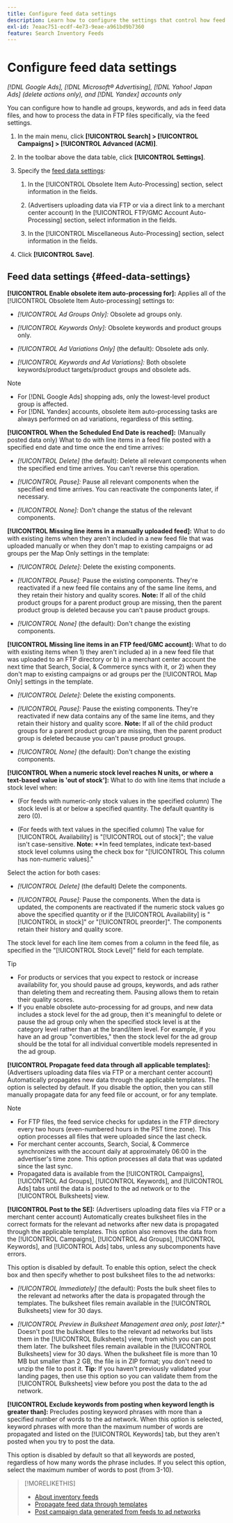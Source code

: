 ```yaml
---
title: Configure feed data settings
description: Learn how to configure the settings that control how feed data is processed.
exl-id: 7eaac751-ecdf-4e73-9eae-a961bd9b7360
feature: Search Inventory Feeds
---
```

# Configure feed data settings

*[!DNL Google Ads], [!DNL Microsoft® Advertising], [!DNL Yahoo! Japan Ads] (delete actions only), and [!DNL Yandex] accounts only*

You can configure how to handle ad groups, keywords, and ads in feed data files, and how to process the data in FTP files specifically, via the feed settings.

1. In the main menu, click **[!UICONTROL Search] > [!UICONTROL Campaigns] > [!UICONTROL Advanced (ACM)]**.

1. In the toolbar above the data table, click **[!UICONTROL Settings]**.

1. Specify the [feed data settings](#feed-data-settings):

   1. In the [!UICONTROL Obsolete Item Auto-Processing] section, select information in the fields.
   
   1. (Advertisers uploading data via FTP or via a direct link to a merchant center account) In the [!UICONTROL FTP/GMC Account Auto-Processing] section, select information in the fields.
   
   1. In the [!UICONTROL Miscellaneous Auto-Processing] section, select information in the fields.

1. Click **[!UICONTROL Save]**.

## Feed data settings {#feed-data-settings}

**[!UICONTROL Enable obsolete item auto-processing for]:** Applies all of the [!UICONTROL Obsolete Item Auto-processing] settings to:

* *[!UICONTROL Ad Groups Only]:* Obsolete ad groups only.

* *[!UICONTROL Keywords Only]:* Obsolete keywords and product groups only.

* *[!UICONTROL Ad Variations Only]* (the default): Obsolete ads only.

* *[!UICONTROL Keywords and Ad Variations]:* Both obsolete keywords/product targets/product groups and obsolete ads.

>[!NOTE]
>
>* For [!DNL Google Ads] shopping ads, only the lowest-level product group is affected.
>* For [!DNL Yandex] accounts, obsolete item auto-processing tasks are always performed on ad variations, regardless of this setting.

**[!UICONTROL When the Scheduled End Date is reached]:** (Manually posted data only) What to do with line items in a feed file posted with a specified end date and time once the end time arrives:

* *[!UICONTROL Delete]* (the default): Delete all relevant components when the specified end time arrives. You can't reverse this operation.

* *[!UICONTROL Pause]:* Pause all relevant components when the specified end time arrives. You can reactivate the components later, if necessary.

* *[!UICONTROL None]:* Don't change the status of the relevant components.

**[!UICONTROL Missing line items in a manually uploaded feed]:** What to do with existing items when they aren't included in a new feed file that was uploaded manually or when they don't map to existing campaigns or ad groups per the Map Only settings in the template:

* *[!UICONTROL Delete]:* Delete the existing components.

* *[!UICONTROL Pause]:* Pause the existing components. They're reactivated if a new feed file contains any of the same line items, and they retain their history and quality scores. **Note:** If all of the child product groups for a parent product group are missing, then the parent product group is deleted because you can't pause product groups.

* *[!UICONTROL None]* (the default): Don't change the existing components.

**[!UICONTROL Missing line items in an FTP feed/GMC account]:** What to do with existing items when 1) they aren't included a) in a new feed file that was uploaded to an FTP directory or b) in a merchant center account the next time that Search, Social, & Commerce syncs with it, or 2) when they don't map to existing campaigns or ad groups per the [!UICONTROL Map Only] settings in the template.

* *[!UICONTROL Delete]:* Delete the existing components.

* *[!UICONTROL Pause]:* Pause the existing components. They're reactivated if new data contains any of the same line items, and they retain their history and quality score. **Note:** If all of the child product groups for a parent product group are missing, then the parent product group is deleted because you can't pause product groups.

* *[!UICONTROL None]* (the default): Don't change the existing components.

**[!UICONTROL When a numeric stock level reaches N units, or where a text-based value is 'out of stock']:** What to do with line items that include a stock level when:

* (For feeds with numeric-only stock values in the specified column) The stock level is at or below a specified quantity. The default quantity is zero (0).

* (For feeds with text values in the specified column) The value for [!UICONTROL Availability] is "[!UICONTROL out of stock]"; the value isn't case-sensitive. **Note:** **In feed templates, indicate text-based stock level columns using the check box for "[!UICONTROL This column has non-numeric values]."

Select the action for both cases:

* *[!UICONTROL Delete]* (the default) Delete the components.

* *[!UICONTROL Pause]:* Pause the components. When the data is updated, the components are reactivated if the numeric stock values go above the specified quantity or if the [!UICONTROL Availability] is "[!UICONTROL in stock]" or "[!UICONTROL preorder]". The components retain their history and quality score.

The stock level for each line item comes from a column in the feed file, as specified in the "[!UICONTROL Stock Level]" field for each template.

>[!TIP]
>
>* For products or services that you expect to restock or increase availability for, you should pause ad groups, keywords, and ads rather than deleting them and recreating them. Pausing allows them to retain their quality scores.
>* If you enable obsolete auto-processing for ad groups, and new data includes a stock level for the ad group, then it's meaningful to delete or pause the ad group only when the specified stock level is at the category level rather than at the brand/item level. For example, if you have an ad group "convertibles," then the stock level for the ad group should be the total for all individual convertible models represented in the ad group.

**[!UICONTROL Propagate feed data through all applicable templates]:** (Advertisers uploading data files via FTP or a merchant center account) Automatically propagates new data through the applicable templates. The option is selected by default. If you disable the option, then you can still manually propagate data for any feed file or account, or for any template.

>[!NOTE]
>
>* For FTP files, the feed service checks for updates in the FTP directory every two hours (even-numbered hours in the PST time zone). This option processes all files that were uploaded since the last check.
>* For merchant center accounts, Search, Social, & Commerce synchronizes with the account daily at approximately 06:00 in the advertiser's time zone. This option processes all data that was updated since the last sync.
>* Propagated data is available from the [!UICONTROL Campaigns], [!UICONTROL Ad Groups], [!UICONTROL Keywords], and [!UICONTROL Ads] tabs until the data is posted to the ad network or to the [!UICONTROL Bulksheets] view.

**[!UICONTROL Post to the SE]:** (Advertisers uploading data files via FTP or a merchant center account) Automatically creates bulksheet files in the correct formats for the relevant ad networks after new data is propagated through the applicable templates. This option also removes the data from the [!UICONTROL Campaigns], [!UICONTROL Ad Groups], [!UICONTROL Keywords], and [!UICONTROL Ads] tabs, unless any subcomponents have errors.

This option is disabled by default. To enable this option, select the check box and then specify whether to post bulksheet files to the ad networks:

* *[!UICONTROL Immediately]* (the default): Posts the bulk sheet files to the relevant ad networks after the data is propagated through the templates. The bulksheet files remain available in the [!UICONTROL Bulksheets] view for 30 days.

* *[!UICONTROL Preview in Bulksheet Management area only, post later]:** Doesn't post the bulksheet files to the relevant ad networks but lists them in the [!UICONTROL Bulksheets] view, from which you can post them later. The bulksheet files remain available in the [!UICONTROL Bulksheets] view for 30 days. When the bulksheet file is more than 10 MB but smaller than 2 GB, the file is in ZIP format; you don't need to unzip the file to post it. **Tip:** If you haven't previously validated your landing pages, then use this option so you can validate them from the [!UICONTROL Bulksheets] view before you post the data to the ad network.

**[!UICONTROL Exclude keywords from posting when keyword length is greater than]:** Precludes posting keyword phrases with more than a specified number of words to the ad network. When this option is selected, keyword phrases with more than the maximum number of words are propagated and listed on the [!UICONTROL Keywords] tab, but they aren't posted when you try to post the data.

This option is disabled by default so that all keywords are posted, regardless of how many words the phrase includes. If you select this option, select the maximum number of words to post (from 3-10).

>[!MORELIKETHIS]
>
>* [About inventory feeds](/help/search-social-commerce/campaign-management/inventory-feeds/inventory-feeds-about.md)
>* [Propagate feed data through templates](/help/search-social-commerce/campaign-management/inventory-feeds/feed-data-propagate.md)
>* [Post campaign data generated from feeds to ad networks](propagated-data-post.md)

